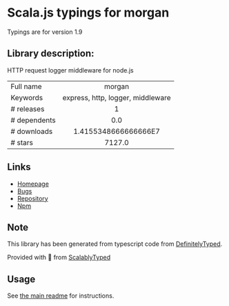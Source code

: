 
# Scala.js typings for morgan

Typings are for version 1.9

## Library description:
HTTP request logger middleware for node.js

|                    |                 |
| ------------------ | :-------------: |
| Full name          | morgan |
| Keywords           | express, http, logger, middleware |
| # releases         | 1 |
| # dependents       | 0.0 |
| # downloads        | 1.4155348666666666E7 |
| # stars            | 7127.0 |

## Links
- [Homepage](https://github.com/expressjs/morgan#readme)
- [Bugs](https://github.com/expressjs/morgan/issues)
- [Repository](https://github.com/expressjs/morgan)
- [Npm](https://www.npmjs.com/package/morgan)
    


## Note
This library has been generated from typescript code from [DefinitelyTyped](https://definitelytyped.org).

Provided with :purple_heart: from [ScalablyTyped](https://github.com/oyvindberg/ScalablyTyped)

## Usage
See [the main readme](../../readme.md) for instructions.



